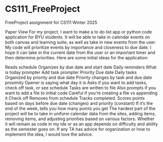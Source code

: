 # CS111_FreeProject
FreeProject assignment for CS111 Winter 2025



Paper View
For my project, I want to make a to do list app or python code application for BYU students. It will be able to take in calendar events on both canvas and learning suite, as well as take in new events from the user. My code will prioritize events by importance and closeness to due date. I hope it can take in the current date from the user or an important timer and then determine priorities. Here are some initial ideas for the application:

Reads schedule
Organizes by due date and start date
Daily reminders
What is today prompter
Add task prompter
Priority 
Due date
Daily tasks
Organized by priority and due date
Priority changes by task and due date proximity
Opener is saying what day it is
Asks if you want to add tasks, check off task, or see schedule
Tasks are written to file
Also prompts if you want to add a file to initial code 
Careful if you’re creating a file vs appending it 
Check off
Removes from schedule
Tracks completed. 
Scores points based on days before due date (changes) and priority (constant)
If it’s the end of the week, tells you how many points you get
The hardest part of the project will be to take in uniform calendar data from the sites, adding items, removing items, and adjusting priorities based on various factors. Whether it will remain as code in my ide or as an app depends on difficulty and ability as the semester goes on. If any TA has advice for organization or how to implement the idea, I would love the advice. 
